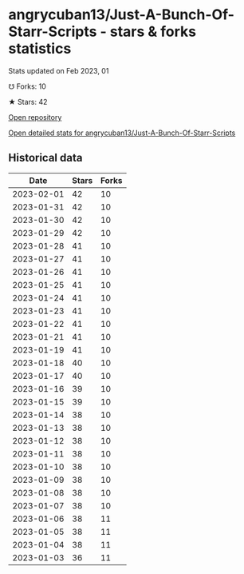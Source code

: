 # angrycuban13/Just-A-Bunch-Of-Starr-Scripts - stars & forks statistics

Stats updated on Feb 2023, 01

☋ Forks: 10

★ Stars: 42

[Open repository](https://github.com/angrycuban13/Just-A-Bunch-Of-Starr-Scripts)

[Open detailed stats for angrycuban13/Just-A-Bunch-Of-Starr-Scripts](https://reviewgithub.com/rep/angrycuban13/Just-A-Bunch-Of-Starr-Scripts)

## Historical data
| Date | Stars | Forks |
|------|-------|-------|
| 2023-02-01 | 42 | 10 | 
| 2023-01-31 | 42 | 10 | 
| 2023-01-30 | 42 | 10 | 
| 2023-01-29 | 42 | 10 | 
| 2023-01-28 | 41 | 10 | 
| 2023-01-27 | 41 | 10 | 
| 2023-01-26 | 41 | 10 | 
| 2023-01-25 | 41 | 10 | 
| 2023-01-24 | 41 | 10 | 
| 2023-01-23 | 41 | 10 | 
| 2023-01-22 | 41 | 10 | 
| 2023-01-21 | 41 | 10 | 
| 2023-01-19 | 41 | 10 | 
| 2023-01-18 | 40 | 10 | 
| 2023-01-17 | 40 | 10 | 
| 2023-01-16 | 39 | 10 | 
| 2023-01-15 | 39 | 10 | 
| 2023-01-14 | 38 | 10 | 
| 2023-01-13 | 38 | 10 | 
| 2023-01-12 | 38 | 10 | 
| 2023-01-11 | 38 | 10 | 
| 2023-01-10 | 38 | 10 | 
| 2023-01-09 | 38 | 10 | 
| 2023-01-08 | 38 | 10 | 
| 2023-01-07 | 38 | 10 | 
| 2023-01-06 | 38 | 11 | 
| 2023-01-05 | 38 | 11 | 
| 2023-01-04 | 38 | 11 | 
| 2023-01-03 | 36 | 11 | 

